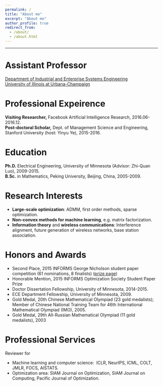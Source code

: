 ```yaml
---
permalink: /
title: "About me"
excerpt: "About me"
author_profile: true
redirect_from: 
  - /about/
  - /about.html
---
```


- - -

Assistant Professor
======
[Department of Industrial and Enterprise Systems Engineering](https://ise.illinois.edu)<br />
[University of Illinois at Urbana-Champaign](https://illinois.edu)

Professional Expeirence
======
**Visiting Researcher,** Facebook Artificial Intelligence Research, 2016.06-2016.12.  
**Post-doctoral Scholar,** Dept. of Management Science and Engineering, Stanford University (host: Yinyu Ye), 2015-2016.

Education
======
**Ph.D.** Electrical Engineering, University of Minnesota (Advisor: Zhi-Quan Luo), 2009-2015.  
**B.Sc.** in Mathematics, Peking University, Beijing, China, 2005-2009.

Research Interests
======
* **Large-scale optimization**: ADMM, first order methods, sparse optimization.
* **Non-convex methods for machine learning**, e.g. matrix factorization.
* **Information theory** and **wireless communications**: Interference alignment, future generation of wireless networks, base station association.

Honors and Awards
======
* Second Place, 2015 INFORMS George Nicholson student paper competition (61 nominations, 8 finalists) ([prize page](https://www.informs.org/Recognize-Excellence/INFORMS-Prizes-Awards/George-Nicholson-Student-Paper-Competition)) <!---prize page link invalid-->
* Honorable Mention, 2015 INFORMS Optimization Society Student Paper Prize
* Doctor Dissertation Fellowship, University of Minnesota, 2014-2015.
* ECE Department Fellowship, University of Minnesota, 2009.
* Gold Medal, 20th Chinese Mathematical Olympiad (23 gold medalists); Member of Chinese National Training Team for 46th International Mathematical Olympiad (IMO), 2005.
* Gold Medal, 29th All-Russian Mathematical Olympiad (11 gold medalists), 2003

Professional Services
======
Reviewer for
*	Machine learning and computer science:  ICLR, NeurIPS, ICML, COLT, JMLR, FOCS, AISTATS.
*	Optimization area: SIAM Journal on Optimization, SIAM Journal on Computing, Pacific Journal of Optimization.

